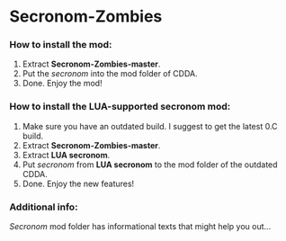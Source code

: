 # Secronom-Zombies

### How to install the mod:
1. Extract **Secronom-Zombies-master**.
2. Put the _secronom_ into the mod folder of CDDA.
3. Done. Enjoy the mod!

### How to install the LUA-supported secronom mod:
1. Make sure you have an outdated build. I suggest to get the latest 0.C build.
2. Extract **Secronom-Zombies-master**.
3. Extract **LUA secronom**.
4. Put _secronom_ from **LUA secronom** to the mod folder of the outdated CDDA.
5. Done. Enjoy the new features!

### Additional info:
_Secronom_ mod folder has informational texts that might help you out...

